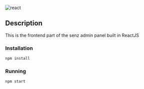 ![react](https://img.shields.io/badge/react-v16.8.2-brightgreen.svg)
## Description 
This is the frontend part of the senz admin panel built in ReactJS

### Installation
```bash
npm install
```

### Running
```bash
npm start
```

